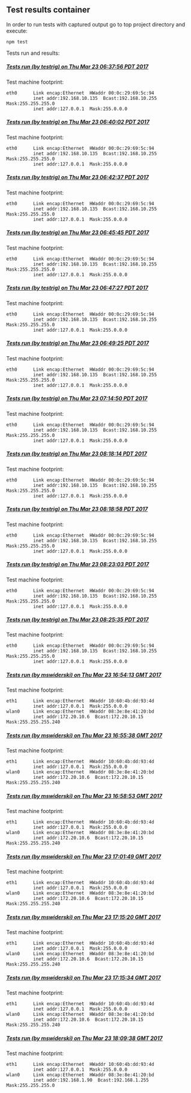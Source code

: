 Test results container
--

In order to run tests with captured output go to top project directory and execute:

```
npm test
```

Tests run and results: 


##### [Tests run (by **testrig**) on Thu Mar 23 06:37:56 PDT 2017](20170323-0637-56.md)
Test machine footprint:
```
eth0      Link encap:Ethernet  HWaddr 00:0c:29:69:5c:94  
          inet addr:192.168.10.135  Bcast:192.168.10.255  Mask:255.255.255.0
          inet addr:127.0.0.1  Mask:255.0.0.0
```

##### [Tests run (by **testrig**) on Thu Mar 23 06:40:02 PDT 2017](20170323-0640-02.md)
Test machine footprint:
```
eth0      Link encap:Ethernet  HWaddr 00:0c:29:69:5c:94  
          inet addr:192.168.10.135  Bcast:192.168.10.255  Mask:255.255.255.0
          inet addr:127.0.0.1  Mask:255.0.0.0
```

##### [Tests run (by **testrig**) on Thu Mar 23 06:42:37 PDT 2017](20170323-0642-37.md)
Test machine footprint:
```
eth0      Link encap:Ethernet  HWaddr 00:0c:29:69:5c:94  
          inet addr:192.168.10.135  Bcast:192.168.10.255  Mask:255.255.255.0
          inet addr:127.0.0.1  Mask:255.0.0.0
```

##### [Tests run (by **testrig**) on Thu Mar 23 06:45:45 PDT 2017](20170323-0645-45.md)
Test machine footprint:
```
eth0      Link encap:Ethernet  HWaddr 00:0c:29:69:5c:94  
          inet addr:192.168.10.135  Bcast:192.168.10.255  Mask:255.255.255.0
          inet addr:127.0.0.1  Mask:255.0.0.0
```

##### [Tests run (by **testrig**) on Thu Mar 23 06:47:27 PDT 2017](20170323-0647-27.md)
Test machine footprint:
```
eth0      Link encap:Ethernet  HWaddr 00:0c:29:69:5c:94  
          inet addr:192.168.10.135  Bcast:192.168.10.255  Mask:255.255.255.0
          inet addr:127.0.0.1  Mask:255.0.0.0
```

##### [Tests run (by **testrig**) on Thu Mar 23 06:49:25 PDT 2017](20170323-0649-25.md)
Test machine footprint:
```
eth0      Link encap:Ethernet  HWaddr 00:0c:29:69:5c:94  
          inet addr:192.168.10.135  Bcast:192.168.10.255  Mask:255.255.255.0
          inet addr:127.0.0.1  Mask:255.0.0.0
```

##### [Tests run (by **testrig**) on Thu Mar 23 07:14:50 PDT 2017](20170323-0714-50.md)
Test machine footprint:
```
eth0      Link encap:Ethernet  HWaddr 00:0c:29:69:5c:94  
          inet addr:192.168.10.135  Bcast:192.168.10.255  Mask:255.255.255.0
          inet addr:127.0.0.1  Mask:255.0.0.0
```

##### [Tests run (by **testrig**) on Thu Mar 23 08:18:14 PDT 2017](20170323-0818-14.md)
Test machine footprint:
```
eth0      Link encap:Ethernet  HWaddr 00:0c:29:69:5c:94  
          inet addr:192.168.10.135  Bcast:192.168.10.255  Mask:255.255.255.0
          inet addr:127.0.0.1  Mask:255.0.0.0
```

##### [Tests run (by **testrig**) on Thu Mar 23 08:18:58 PDT 2017](20170323-0818-58.md)
Test machine footprint:
```
eth0      Link encap:Ethernet  HWaddr 00:0c:29:69:5c:94  
          inet addr:192.168.10.135  Bcast:192.168.10.255  Mask:255.255.255.0
          inet addr:127.0.0.1  Mask:255.0.0.0
```

##### [Tests run (by **testrig**) on Thu Mar 23 08:23:03 PDT 2017](20170323-0823-03.md)
Test machine footprint:
```
eth0      Link encap:Ethernet  HWaddr 00:0c:29:69:5c:94  
          inet addr:192.168.10.135  Bcast:192.168.10.255  Mask:255.255.255.0
          inet addr:127.0.0.1  Mask:255.0.0.0
```

##### [Tests run (by **testrig**) on Thu Mar 23 08:25:35 PDT 2017](20170323-0825-35.md)
Test machine footprint:
```
eth0      Link encap:Ethernet  HWaddr 00:0c:29:69:5c:94  
          inet addr:192.168.10.135  Bcast:192.168.10.255  Mask:255.255.255.0
          inet addr:127.0.0.1  Mask:255.0.0.0
```

##### [Tests run (by **mswiderski**) on Thu Mar 23 16:54:13 GMT 2017](20170323-1654-13.md)
Test machine footprint:
```
eth1      Link encap:Ethernet  HWaddr 10:60:4b:dd:93:4d  
          inet addr:127.0.0.1  Mask:255.0.0.0
wlan0     Link encap:Ethernet  HWaddr 08:3e:8e:41:20:bd  
          inet addr:172.20.10.6  Bcast:172.20.10.15  Mask:255.255.255.240
```

##### [Tests run (by **mswiderski**) on Thu Mar 23 16:55:38 GMT 2017](20170323-1655-38.md)
Test machine footprint:
```
eth1      Link encap:Ethernet  HWaddr 10:60:4b:dd:93:4d  
          inet addr:127.0.0.1  Mask:255.0.0.0
wlan0     Link encap:Ethernet  HWaddr 08:3e:8e:41:20:bd  
          inet addr:172.20.10.6  Bcast:172.20.10.15  Mask:255.255.255.240
```

##### [Tests run (by **mswiderski**) on Thu Mar 23 16:58:53 GMT 2017](20170323-1658-53.md)
Test machine footprint:
```
eth1      Link encap:Ethernet  HWaddr 10:60:4b:dd:93:4d  
          inet addr:127.0.0.1  Mask:255.0.0.0
wlan0     Link encap:Ethernet  HWaddr 08:3e:8e:41:20:bd  
          inet addr:172.20.10.6  Bcast:172.20.10.15  Mask:255.255.255.240
```

##### [Tests run (by **mswiderski**) on Thu Mar 23 17:01:49 GMT 2017](20170323-1701-49.md)
Test machine footprint:
```
eth1      Link encap:Ethernet  HWaddr 10:60:4b:dd:93:4d  
          inet addr:127.0.0.1  Mask:255.0.0.0
wlan0     Link encap:Ethernet  HWaddr 08:3e:8e:41:20:bd  
          inet addr:172.20.10.6  Bcast:172.20.10.15  Mask:255.255.255.240
```

##### [Tests run (by **mswiderski**) on Thu Mar 23 17:15:20 GMT 2017](20170323-1715-20.md)
Test machine footprint:
```
eth1      Link encap:Ethernet  HWaddr 10:60:4b:dd:93:4d  
          inet addr:127.0.0.1  Mask:255.0.0.0
wlan0     Link encap:Ethernet  HWaddr 08:3e:8e:41:20:bd  
          inet addr:172.20.10.6  Bcast:172.20.10.15  Mask:255.255.255.240
```

##### [Tests run (by **mswiderski**) on Thu Mar 23 17:15:34 GMT 2017](20170323-1715-34.md)
Test machine footprint:
```
eth1      Link encap:Ethernet  HWaddr 10:60:4b:dd:93:4d  
          inet addr:127.0.0.1  Mask:255.0.0.0
wlan0     Link encap:Ethernet  HWaddr 08:3e:8e:41:20:bd  
          inet addr:172.20.10.6  Bcast:172.20.10.15  Mask:255.255.255.240
```

##### [Tests run (by **mswiderski**) on Thu Mar 23 18:09:38 GMT 2017](20170323-1809-38.md)
Test machine footprint:
```
eth1      Link encap:Ethernet  HWaddr 10:60:4b:dd:93:4d  
          inet addr:127.0.0.1  Mask:255.0.0.0
wlan0     Link encap:Ethernet  HWaddr 08:3e:8e:41:20:bd  
          inet addr:192.168.1.90  Bcast:192.168.1.255  Mask:255.255.255.0
```

